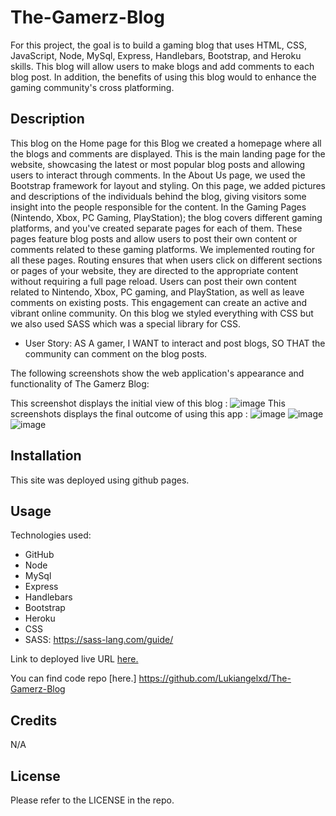 # The-Gamerz-Blog

For this project, the goal is to build a gaming blog that uses HTML, CSS, JavaScript, Node, MySql, Express, Handlebars, Bootstrap, and Heroku skills. This blog will allow users to make blogs and add comments to each blog post. In addition, the benefits of using this blog would to enhance the gaming community's cross platforming.

## Description

This blog on the Home page for this Blog we created a homepage where all the blogs and comments are displayed. This is the main landing page for the website, showcasing the latest or most popular blog posts and allowing users to interact through comments. In the About Us page, we used the Bootstrap framework for layout and styling. On this page, we added pictures and descriptions of the individuals behind the blog, giving visitors some insight into the people responsible for the content. In the Gaming Pages (Nintendo, Xbox, PC Gaming, PlayStation); the blog covers different gaming platforms, and you've created separate pages for each of them. These pages feature blog posts and allow users to post their own content or comments related to these gaming platforms. We implemented routing for all these pages. Routing ensures that when users click on different sections or pages of your website, they are directed to the appropriate content without requiring a full page reload. Users can post their own content related to Nintendo, Xbox, PC gaming, and PlayStation, as well as leave comments on existing posts. This engagement can create an active and vibrant online community. On this blog we styled everything with CSS but we also used SASS which was a special library for CSS.

- User Story: AS A gamer, I WANT to interact and post blogs, SO THAT the community can comment on the blog posts.

The following screenshots show the web application's appearance and functionality of The Gamerz Blog:

This screenshot displays the initial view of this blog :
![image](https://github.com/Lukiangelxd/The-Gamerz-Blog/assets/132403931/35af3634-e621-4fa8-9999-aea97097559d)
This screenshots displays the final outcome of using this app :
![image](https://github.com/Lukiangelxd/The-Gamerz-Blog/assets/132403931/4cebea65-ee9a-4936-98b0-997b8c83df5a)
![image](https://github.com/Lukiangelxd/The-Gamerz-Blog/assets/132403931/6d305d3f-2b81-474c-9b28-81405bd02f9c)
![image](https://github.com/Lukiangelxd/The-Gamerz-Blog/assets/132403931/3f105388-93e0-4070-9cb1-65f99cfd2aad)
## Installation

This site was deployed using github pages.

## Usage

Technologies used:

- GitHub
- Node
- MySql
- Express
- Handlebars
- Bootstrap
- Heroku
- CSS
- SASS: https://sass-lang.com/guide/

Link to deployed live URL [here.](https://enigmatic-forest-52587-6d4fbf1c23dd.herokuapp.com/)

You can find code repo [here.] https://github.com/Lukiangelxd/The-Gamerz-Blog

## Credits

N/A

## License

Please refer to the LICENSE in the repo.
